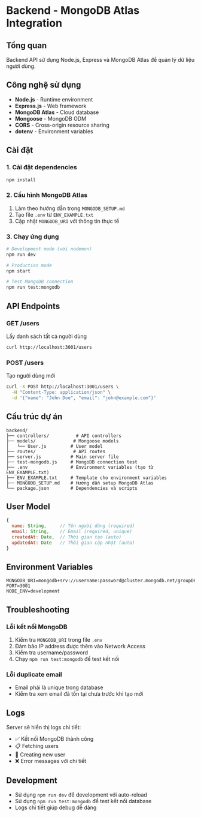 # Backend - MongoDB Atlas Integration

## Tổng quan
Backend API sử dụng Node.js, Express và MongoDB Atlas để quản lý dữ liệu người dùng.

## Công nghệ sử dụng
- **Node.js** - Runtime environment
- **Express.js** - Web framework
- **MongoDB Atlas** - Cloud database
- **Mongoose** - MongoDB ODM
- **CORS** - Cross-origin resource sharing
- **dotenv** - Environment variables

## Cài đặt

### 1. Cài đặt dependencies
```bash
npm install
```

### 2. Cấu hình MongoDB Atlas
1. Làm theo hướng dẫn trong `MONGODB_SETUP.md`
2. Tạo file `.env` từ `ENV_EXAMPLE.txt`
3. Cập nhật `MONGODB_URI` với thông tin thực tế

### 3. Chạy ứng dụng
```bash
# Development mode (với nodemon)
npm run dev

# Production mode
npm start

# Test MongoDB connection
npm run test:mongodb
```

## API Endpoints

### GET /users
Lấy danh sách tất cả người dùng
```bash
curl http://localhost:3001/users
```

### POST /users
Tạo người dùng mới
```bash
curl -X POST http://localhost:3001/users \
  -H "Content-Type: application/json" \
  -d '{"name": "John Doe", "email": "john@example.com"}'
```

## Cấu trúc dự án
```
backend/
├── controllers/          # API controllers
├── models/              # Mongoose models
│   └── User.js         # User model
├── routes/              # API routes
├── server.js           # Main server file
├── test-mongodb.js     # MongoDB connection test
├── .env                # Environment variables (tạo từ ENV_EXAMPLE.txt)
├── ENV_EXAMPLE.txt     # Template cho environment variables
├── MONGODB_SETUP.md    # Hướng dẫn setup MongoDB Atlas
└── package.json        # Dependencies và scripts
```

## User Model
```javascript
{
  name: String,     // Tên người dùng (required)
  email: String,    // Email (required, unique)
  createdAt: Date,  // Thời gian tạo (auto)
  updatedAt: Date   // Thời gian cập nhật (auto)
}
```

## Environment Variables
```env
MONGODB_URI=mongodb+srv://username:password@cluster.mongodb.net/groupDB
PORT=3001
NODE_ENV=development
```

## Troubleshooting

### Lỗi kết nối MongoDB
1. Kiểm tra `MONGODB_URI` trong file `.env`
2. Đảm bảo IP address được thêm vào Network Access
3. Kiểm tra username/password
4. Chạy `npm run test:mongodb` để test kết nối

### Lỗi duplicate email
- Email phải là unique trong database
- Kiểm tra xem email đã tồn tại chưa trước khi tạo mới

## Logs
Server sẽ hiển thị logs chi tiết:
- ✅ Kết nối MongoDB thành công
- 📋 Fetching users
- 📝 Creating new user
- ❌ Error messages với chi tiết

## Development
- Sử dụng `npm run dev` để development với auto-reload
- Sử dụng `npm run test:mongodb` để test kết nối database
- Logs chi tiết giúp debug dễ dàng

